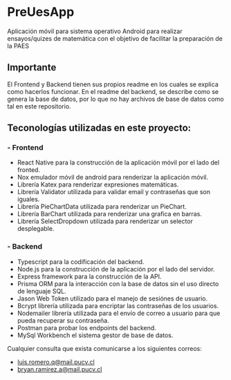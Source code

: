 # PreUesApp

Aplicación móvil para sistema operativo Android para realizar ensayos/quizes de matemática con el objetivo de facilitar la preparación de la PAES

## Importante

El Frontend y Backend tienen sus propios readme en los cuales se explica como hacerlos funcionar. En el readme del backend, se describe como se genera la base de datos, por lo que no hay archivos de base de datos como tal en este repositorio. 

## Teconologías utilizadas en este proyecto:

### - Frontend

- React Native para la construcción de la aplicación móvil por el lado del fronted.
- Nox emulador móvil de android para renderizar la aplicación móvil.
- Librería Katex para renderizar expresiones matemáticas.
- Librería Validator utilizada para validar email y contraseñas que son iguales.
- Librería PieChartData utilizada para renderizar un PieChart.
- Librería BarChart utilizada para renderizar una grafica en barras.
- Librería SelectDropdown utilizada para renderizar un selector desplegable.

### - Backend

- Typescript para la codificación del backend.
- Node.js para la construcción de la aplicación por el lado del servidor.
- Express framework para la construcción de la API.
- Prisma ORM para la interacción con la base de datos sin el uso directo de lenguaje SQL.
- Jason Web Token utilizado para el manejo de sesiónes de usuario.
- Bcrypt librería utilizada para encriptar las contraseñas de los usuarios.
- Nodemailer librería utilizada para el envío de correo a usuario para que pueda recuperar su contraseña.
- Postman para probar los endpoints del backend.
- MySql Workbench el sistema gestor de base de datos.

Cualquier consulta que exista comunicarse a los siguientes correos:
- luis.romero.q@mail.pucv.cl
- bryan.ramirez.a@mail.pucv.cl
